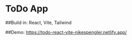 # ToDo App

##Build in: 
React, Vite, Tailwind

##Demo: https://todo-react-vite-nikespengler.netlify.app/
